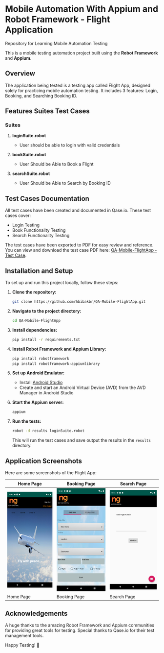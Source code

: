 # Mobile Automation With Appium and Robot Framework - Flight Application
Repository for Learning Mobile Automation Testing

This is a mobile testing automation project built using the **Robot Framework** and **Appium**.

## Overview
The application being tested is a testing app called Flight App, designed solely for practicing mobile automation testing. It includes 3 features: Login, Booking, and Searching Booking ID.

## Features Suites Test Cases
### Suites
1. **loginSuite.robot**
   - User should be able to login with valid credentials

2. **bookSuite.robot**
   - User Should be Able to Book a Flight

3. **searchSuite.robot**
   - User Should be Able to Search by Booking ID

## Test Cases Documentation
All test cases have been created and documented in Qase.io. These test cases cover:
- Login Testing
- Book Functionality Testing
- Search Functionality Testing

The test cases have been exported to PDF for easy review and reference. You can view and download the test case PDF here: [QA-Mobile-FlightApp - Test Case]().

## Installation and Setup
To set up and run this project locally, follow these steps:

1. **Clone the repository:**
    ```bash
    git clone https://github.com/hbibakbr/QA-Mobile-FlightApp.git
    ```

2. **Navigate to the project directory:**
    ```bash
    cd QA-Mobile-FlightApp
    ```

3. **Install dependencies:**
    ```bash
    pip install -r requirements.txt
    ```

4. **Install Robot Framework and Appium Library:**
    ```bash
    pip install robotframework
    pip install robotframework-appiumlibrary
    ```

5. **Set up Android Emulator:**
    - Install [Android Studio](https://developer.android.com/studio)
    - Create and start an Android Virtual Device (AVD) from the AVD Manager in Android Studio

6. **Start the Appium server:**
    ```bash
    appium
    ```

7. **Run the tests:**
    ```bash
    robot -d results loginSuite.robot
    ```
    This will run the test cases and save output the results in the `results` directory.

## Application Screenshots
Here are some screenshots of the Flight App:

| Home Page           | Booking Page        | Search Page         |
|---------------------|----------------------|----------------------|
| ![Home Page](suites/custom_output_dir/homepage.png) | ![Booking Page](suites/custom_output_dir/bookpage.png) | ![Search Page](suites/custom_output_dir/searchpage.png) |
| Home Page           | Booking Page         | Search Page          |

## Acknowledgements
A huge thanks to the amazing Robot Framework and Appium communities for providing great tools for testing. Special thanks to Qase.io for their test management tools.

Happy Testing! 🚀

